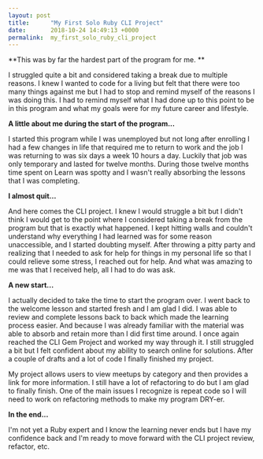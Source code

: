 ```yaml
---
layout: post
title:      "My First Solo Ruby CLI Project"
date:       2018-10-24 14:49:13 +0000
permalink:  my_first_solo_ruby_cli_project
---
```




**This was by far the hardest part of the program for me. ** 

I struggled quite a bit and considered taking a break due to multiple reasons.  I knew I wanted to code for a living but felt that there were too many things against me but I had to stop and remind myself of the reasons I was doing this.  I had to remind myself what I had done up to this point to be in this program and what my goals were for my future career and lifestyle.  

**A little about me during the start of the program...**

I started this program while I was unemployed but not long after enrolling I had a few changes in life that required me to return to work and the job I was returning to was six days a week 10 hours a day.  Luckily that job was only temporary and lasted for twelve months.  During those twelve months time spent on Learn was spotty and I wasn't really absorbing the lessons that I was completing.  

**I almost quit...**

And here comes the CLI project.  I knew I would struggle a bit but I didn't think I would get to the point where I considered taking a break from the program but that is exactly what happened.  I kept hitting walls and couldn't understand why everything I had learned was for some reason unaccessible, and I started doubting myself. After throwing a pitty party and realizing that I needed to ask for help for things in my personal life so that I could relieve some stress, I reached out for help.  And what was amazing to me was that I received help, all I had to do was ask.  

**A new start...**

I actually decided to take the time to start the program over.  I went back to the welcome lesson and started fresh and I am glad I did.  I was able to review and complete lessons back to back which made the learning process easier.  And because I was already familiar with the material was able to absorb and retain more than I did first time around.  I once again reached the CLI Gem Project and worked my way through it.  I still struggled a bit but I felt confident about my ability to search online for solutions.  After a couple of drafts and a lot of code I finally finished my project. 

My project allows users to view meetups by category and then provides a link for more information.  I still have a lot of refactoring to do but I am glad to finally finish.  One of the main issues I recognize is repeat code so I will need to work on refactoring methods to make my program DRY-er.  

**In the end...**

I'm not yet a Ruby expert and I know the learning never ends but I have my confidence back and I'm ready to move forward with the CLI project review, refactor, etc.  
